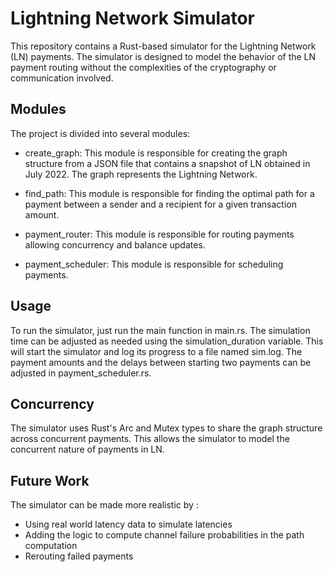 # Lightning Network Simulator

This repository contains a Rust-based simulator for the Lightning Network (LN) payments. The simulator is designed to model the behavior of the LN payment routing without the complexities of the cryptography or communication involved.

## Modules

The project is divided into several modules:

- create_graph: This module is responsible for creating the graph structure from a JSON file that contains a snapshot of LN obtained in July 2022. The graph represents the Lightning Network.

- find_path: This module is responsible for finding the optimal path for a payment between a sender and a recipient for a given transaction amount.

- payment_router: This module is responsible for routing payments allowing concurrency and balance updates.

- payment_scheduler: This module is responsible for scheduling payments.

## Usage

To run the simulator, just run the main function in main.rs. The simulation time can be adjusted as needed using the simulation_duration variable. This will start the simulator and log its progress to a file named sim.log. The payment amounts and the delays between starting two payments can be adjusted in payment_scheduler.rs. 

## Concurrency

The simulator uses Rust's Arc and Mutex types to share the graph structure across concurrent payments. This allows the simulator to model the concurrent nature of payments in LN.

## Future Work

The simulator can be made more realistic by :
- Using real world latency data to simulate latencies
- Adding the logic to compute channel failure probabilities in the path computation
- Rerouting failed payments
